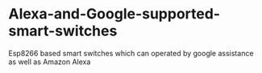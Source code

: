 # Alexa-and-Google-supported-smart-switches
Esp8266 based smart switches which can operated by google assistance as well as Amazon Alexa 
